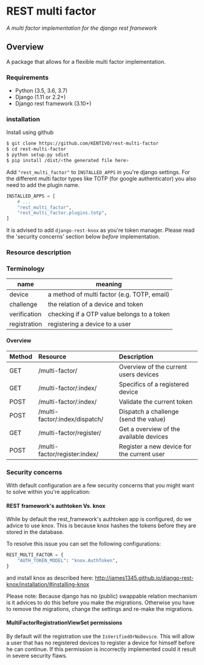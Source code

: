 # REST multi factor
*A multi factor implementation for the django rest framework*
 
## Overview
A package that allows for a flexible multi factor implementation.

### Requirements
* Python (3.5, 3.6, 3.7)
* Django (1.11 or 2.2+)
* Django rest framework (3.10+)

### installation
Install using github

```bash
$ git clone https://github.com/KENTIVO/rest-multi-factor
$ cd rest-multi-factor
$ python setup.py sdist
$ pip install /dist/<the generated file here>
```

Add `"rest_multi_factor"` to `INSTALLED_APPS` in you're django settings.
For the different multi factor types like TOTP (for google authenticator)
you also need to add the plugin name.

```python
INSTALLED_APPS = [
    # ...
    "rest_multi_factor",
    "rest_multi_factor.plugins.totp",
]
```

It is advised to add `django-rest-knox` as you're token manager. Please
read the 'security concerns' section below *before* implementation.

### Resource description

### Terminology

| name         | meaning                                     |
| ------------ | ------------------------------------------- |
| device       | a method of multi factor (e.g. TOTP, email) |
| challenge    | the relation of a device and token          |
| verification | checking if a OTP value belongs to a token  |
| registration | registering a device to a user              |


#### Overview
| Method |            Resource            |                 Description                |
|:-------|:-------------------------------|:-------------------------------------------|
|  GET   | /multi-factor/                 | Overview of the current users devices      |
|  GET   | /multi-factor/:index/          | Specifics of a registered device           |
|  POST  | /multi-factor/:index/          | Validate the current token                 |
|  POST  | /multi-factor/:index/dispatch/ | Dispatch a challenge (send the value)      |
|  GET   | /multi-factor/register/        | Get a overview of the available devices    |
|  POST  | /multi-factor/register:index/  | Register a new device for the current user |


### Security concerns
With default configuration are a few security concerns that you might
want to solve within you're application:

#### REST framework's authtoken Vs. knox
While by default the rest_framework's authtoken app is configured, do
we advice to use knox. This is because knox hashes the tokens before
they are stored in the database.

To resolve this issue you can set the following configurations:

```python
REST_MULTI_FACTOR = {
    "AUTH_TOKEN_MODEL": "knox.AuthToken",
}
```

and install knox as described here: 
http://james1345.github.io/django-rest-knox/installation/#installing-knox

Please note: Because django has no (public) swappable relation 
mechanism is it advices to do this before you make the migrations. 
Otherwise you have to remove the migrations, change the settings and
re-make the migrations.

#### MultiFactorRegistrationViewSet permissions
By default will the registration use the  `IsVerifiedOrNoDevice`. This
will allow a user that has no registered devices to register a device
for himself before he can continue.  If this permission is incorrectly
implemented could it result in severe security flaws.
